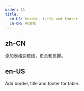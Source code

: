 ```yaml
---
order: 11
title:
  en-US: border, title and footer
  zh-CN: 带边框
---
```


## zh-CN

添加表格边框线，页头和页脚。

## en-US

Add border, title and footer for table.

